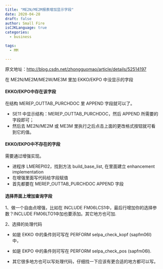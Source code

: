 ```yaml
---
title: "ME2N/ME2M报表增加显示字段"
date: 2020-04-28
draft: false
author: Small Fire
isCJKLanguage: true
categories: 
  - business

tags: 
  - MM

---
```


原文地址：http://blog.csdn.net/zhongguomao/article/details/52514197



在 ME2N/ME2M/ME2W/ME3M 里加 EKKO/EKPO 中没显示的字段

#### EKKO/EKPO中存在该字段

在结构 MEREP_OUTTAB_PURCHDOC 里 APPEND 字段就可以了。

- SE11 中显示结构：MEREP_OUTTAB_PURCHDOC，然后 APPEND 所需要的字段即可；
- 然后去 ME2N/ME2M 或 ME3M 里执行之后点击上面的更改格式按钮就可看到它的值。

#### EKKO/EKPO中不存在的字段

需要通过增强实现。

- 进程序 LMEREPI02，找到方法 build_base_list, 在里面建立 enhancement implementation
- 在增强里面写代码给字段赋值
- 首先都要在 MEREP_OUTTAB_PURCHDOC APPEND 字段

#### 选择界面上增加查询字段

1、做一个自由点增强，比如在  INCLUDE FM06LCS1中，最后行增加你的选择参数？INCLUDE FM06LTO1中加也要添加。其它地方也可加.

2、选择的处理代码

- 如是 EKKO 中的条件则可写在  PERFORM selpa_check_kopf (sapfm06l) 中，

- 如是 EKPO 中的条件则可写在  PERFORM selpa_check_pos (sapfm06l). 
- 其它很多地方也可以写处理代码，仔细找一下应该有更合适的地方都可以写。